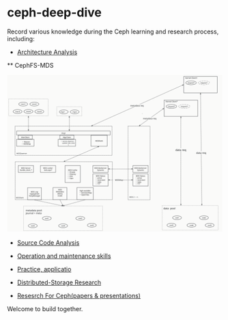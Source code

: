 # ceph-deep-dive

Record various knowledge during the Ceph learning and research process, including:

* [Architecture Analysis](https://github.com/wuhongsong/ceph-deep-dive/tree/main/Architecture-Analysis)
  
** CephFS-MDS

![一个例子](./image/CephFS.png)

* [Source Code Analysis](https://github.com/wuhongsong/ceph-deep-dive/tree/main/Code-Analysis)
  
* [Operation and maintenance skills](https://github.com/wuhongsong/ceph-deep-dive/tree/main/Operation-Skills)
  
* [Practice, applicatio](https://github.com/wuhongsong/ceph-deep-dive/tree/main/Application-Practice)

* [Distributed-Storage Research](https://github.com/wuhongsong/ceph-deep-dive/tree/main/Distributed-Storage)

* [Resesrch For Ceph(papers & presentations)](https://github.com/wuhongsong/ceph-deep-dive/issues/7)


Welcome to build together.


